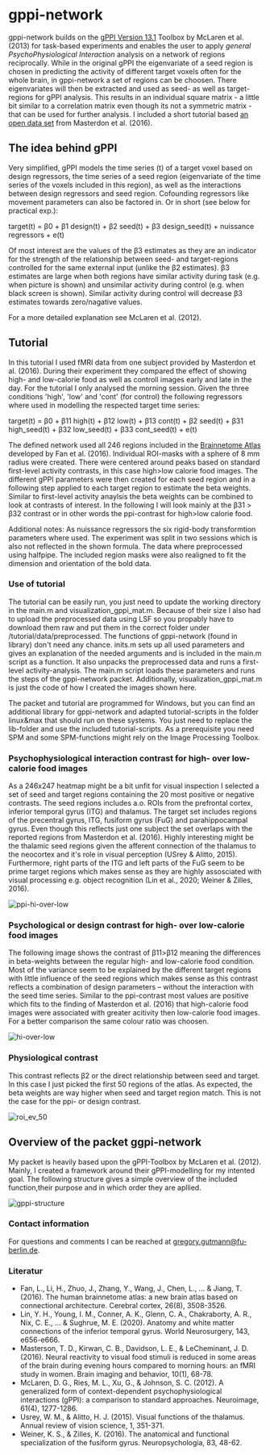 # gppi-network

gppi-network builds on the [gPPI Version 13.1](https://www.nitrc.org/projects/gppi) Toolbox by McLaren et al. (2013) for task-based experiments and enables the user to apply *general PsychoPhysiological Interaction* analysis on a network of regions reciprocally. While in the original gPPI the eigenvariate of a seed region is chosen in predicting the activity of different target voxels often for the whole brain, in gppi-network a set of regions can be choosen. There eigenvariates will then be extracted and used as seed- as well as target-regions for gPPI analysis. This results in an individual square matrix - a little bit similar to a correlation matrix even though its not a symmetric matrix - that can be used for further analysis. I included a short tutorial based [an open data set](https://openneuro.org/datasets/ds004656/versions/1.0.0) from Masterdon et al. (2016).

## The idea behind gPPI
Very simplified, gPPI models the time series (t) of a target voxel based on design regressors, the time series of a seed region (eigenvariate of the time series of the voxels included in this region), as well as the interactions between design regressors and seed region. Cofounding regressors like movement parameters can also be factored in. Or in short (see below for practical exp.):

  target(t) = β0 + β1 design(t) + β2 seed(t) + β3 design_seed(t) + nuissance regressors + e(t)         

Of most interest are the values of the β3 estimates as they are an indicator for the strength of the relationship between seed- and target-regions controlled for the same external input (unlike the β2 estimates). β3 estimates are large when both regions have similar activity during task (e.g. when picture is shown) and unsimilar activity during control (e.g. when black screen is shown). Similar activity during control will decrease β3 estimates towards zero/nagative values.

For a more detailed explanation see McLaren et al. (2012).


## Tutorial

In this tutorial I used fMRI data from one subject provided by Masterdon et al. (2016). During their experiment they compared the effect of showing high- and low-calorie food as well as controll images early and late in the day. For the tutorial I only analysed the morning session. Given the three conditions 'high', 'low' and 'cont' (for control) the following regressors where used in modelling the respected target time series:

target(t) = β0 + β11 high(t) + β12 low(t) + β13 cont(t) + β2 seed(t) + β31 high_seed(t) + β32 low_seed(t) + β33 cont_seed(t) + e(t)

The defined network used all 246 regions included in the [Brainnetome Atlas](https://atlas.brainnetome.org) developed by Fan et al. (2016). Individual ROI-masks with a sphere of 8 mm radius were created. There were centered around peaks based on standard first-level activity contrasts, in this case high>low calorie food images. The different gPPI parameters were then created for each seed region and in a following step applied to each target region to estimate the beta weights. Similar to first-level activity anaylsis the beta weights can be combined to look at contrasts of interest. In the following I will look mainly at the β31 > β32 contrast or in other words the ppi-contrast for high>low calorie food. 

Additional notes: As nuissance regressors the six rigid-body transformtion parameters where used. The experiment was  split in two sessions which is also not reflected in the shown formula. The data where preprocessed using halfpipe. The included region masks were also realigned to fit the dimension and orientation of the bold data.

### Use of tutorial

The tutorial can be easily run, you just need to update the working directory in the main.m and visualization_gppi_mat.m. Because of their size I also had to upload the preprocessed data using LSF so you propably have to download them raw and put them in the correct folder under /tutorial/data/preprocessed. The functions of gppi-network (found in library) don't need any chance. inits.m sets up all used parameters and gives an explanation of the needed arguments and is included in the main.m script as a function. It also unpacks the preprocessed data and runs a first-level activity-analysis. The main.m script loads these parameters and runs the steps of the gppi-network packet. Additionally, visualization_gppi_mat.m is just the code of how I created the images shown here.

The packet and tutorial are programmed for Windows, but you can find an additional library for gppi-network and adapted tutorial-scripts in the folder linux&max that should run on these systems. You just need to replace the lib-folder and use the included tutorial-scripts. As a prerequisite you need SPM and some SPM-functions might rely on the Image Processing Toolbox. 

  
### Psychophysiological interaction contrast for high- over low-calorie food images 

As a 246x247 heatmap might be a bit unfit for visual inspection I selected a set of seed and target regions containing the 20 most positive or negative contrasts. The seed regions includes a.o. ROIs from the prefrontal cortex, inferior temporal gyrus (ITG) and thalamus. The target set includes regions of the precentral gyrus, ITG, fusiform gyrus (FuG) and parahippocampal gyrus. Even though this reflects just one subject the set overlaps with the reported regions from Masterdon et al. (2016). Highly interesting might be the thalamic seed regions given the afferent connection of the thalamus to the neocortex and it's role in visual perception (USrey & Alitto, 2015). Furthermore, right parts of the ITG and left parts of the FuG seem to be prime target regions which makes sense as they are highly assosciated with visual processing e.g. object recognition (Lin et al., 2020; Weiner & Zilles, 2016).

![ppi-hi-over-low](https://github.com/gregory-gutmann/gppi-network/assets/36300365/ef0219ea-174b-4f6e-90bc-d084cbb3d88f)

### Psychological or design contrast for high- over low-calorie food images 

The following image shows the contrast of β11>β12 meaning the differences in beta-weights between the regular high- and low-calorie food condition. Most of the variance seem to be explained by the different target regions with little influence of the seed regions which makes sense as this contrast reflects a combination of design parameters – without the interaction with the seed time series. Similar to the ppi-contrast most values are positive which fits to the finding of Masterdon et al. (2016) that high-calorie food images were associated with greater acitivity then low-calorie food images. For a better comparison the same colour ratio was choosen.

![hi-over-low](https://github.com/gregory-gutmann/gppi-network/assets/36300365/ed738e80-a8c1-4ac4-b4f9-0e37332fd0b2)

### Physiological contrast

This contrast reflects β2 or the direct relationship between seed and target. In this case I just picked the first 50 regions of the atlas. As expected, the beta weights are way higher when seed and target region match. This is not the case for the ppi- or design contrast.

![roi_ev_50](https://github.com/gregory-gutmann/gppi-network/assets/36300365/7e42cfb5-307b-4646-bd60-4ad0b7c1ef4a)

## Overview of the packet ggpi-network

My packet is heavily based upon the gPPI-Toolbox by McLaren et al. (2012). Mainly, I created a framework around their gPPI-modelling for my intented goal. The following structure gives a simple overview of the included function,their purpose and in which order they are apllied. 

![gppi-structure](https://github.com/gregory-gutmann/gppi-network/assets/36300365/7e13b38f-a22f-4781-abdd-4526988fa011)


### Contact information

For questions and comments I can be reached at gregory.gutmann@fu-berlin.de.

### Literatur
- Fan, L., Li, H., Zhuo, J., Zhang, Y., Wang, J., Chen, L., ... & Jiang, T. (2016). The human brainnetome atlas: a new brain atlas based on connectional architecture. Cerebral cortex, 26(8), 3508-3526.
- Lin, Y. H., Young, I. M., Conner, A. K., Glenn, C. A., Chakraborty, A. R., Nix, C. E., ... & Sughrue, M. E. (2020). Anatomy and white matter connections of the inferior temporal gyrus. World Neurosurgery, 143, e656-e666.
- Masterson, T. D., Kirwan, C. B., Davidson, L. E., & LeCheminant, J. D. (2016). Neural reactivity to visual food stimuli is reduced in some areas of the brain during evening hours compared to morning hours: an fMRI study in women. Brain imaging and behavior, 10(1), 68-78.
- McLaren, D. G., Ries, M. L., Xu, G., & Johnson, S. C. (2012). A generalized form of context-dependent psychophysiological interactions (gPPI): a comparison to standard approaches. Neuroimage, 61(4), 1277-1286.
- Usrey, W. M., & Alitto, H. J. (2015). Visual functions of the thalamus. Annual review of vision science, 1, 351-371.
- Weiner, K. S., & Zilles, K. (2016). The anatomical and functional specialization of the fusiform gyrus. Neuropsychologia, 83, 48-62.
